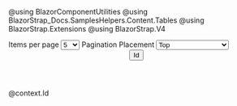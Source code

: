 ﻿@using BlazorComponentUtilities
@using BlazorStrap_Docs.SamplesHelpers.Content.Tables
@using BlazorStrap.Extensions
@using BlazorStrap.V4
<div class="input-group">
    <span class="input-group-text">Items per page</span>
    <select class="form-select" aria-label="Items Per Page" @bind="@_pagination.ItemsPerPage">
        <option>5</option>
        <option>10</option>
        <option>20</option>
        <option>50</option>
    </select>
    <span class="input-group-text">Pagination Placement</span>
    <select class="form-select" aria-label="Pagination Placement" @bind="_pagination.Placement">
        <option value="@Placement.Top">Top</option>
        <option value="@Placement.TopStart">TopStart</option>
        <option value="@Placement.TopEnd">TopEnd</option>
        <option value="@Placement.Left">Left - Not Supported</option>
        <option value="@Placement.Bottom">Bottom</option>
        <option value="@Placement.BottomStart">BottomStart</option>
        <option value="@Placement.BottomEnd">BottomEnd</option>
    </select>

</div>
<div>
<BSDataGrid IsStriped="true" IsSmall="true" Items="_employees.AsQueryable()" IsMultiSort="true" @ref="_dataGrid" Pagination="_pagination" IsVirtualized="true">
    <Columns>
        <TemplateColumn IsSortable="true" Property="employee => employee.Id">
            <Header>
                <button class="grid-header-button">Id</button>
            </Header>
            <Content>@context.Id</Content>
        </TemplateColumn>
        <PropertyColumn Property="e => e.NameObject.FirstName" IsSortable="true"/>
        <PropertyColumn Property="e => e.NameObject.LastName" IsSortable="true"/>
        <PropertyColumn Property="e => e.Email" IsSortable="true"/>
    </Columns>
</BSDataGrid>
</div>